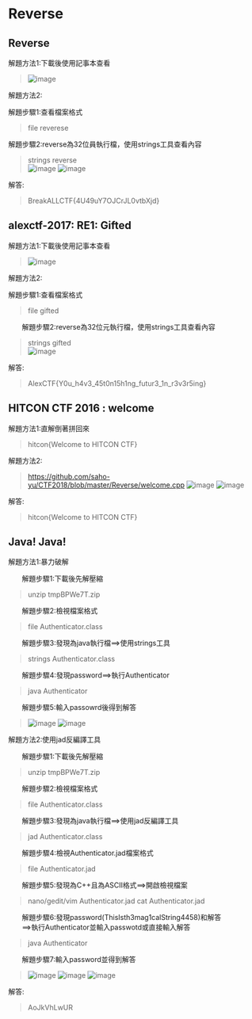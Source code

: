 # Reverse

## Reverse

解題方法1:下載後使用記事本查看

>![image](https://github.com/saho-yu/CTF2018/blob/master/Reverse/pictures/reverse(1).png)

解題方法2:
        
解題步驟1:查看檔案格式
        
>file reverese
        
解題步驟2:reverse為32位員執行檔，使用strings工具查看內容

>strings reverse<br>
>![image](https://github.com/saho-yu/CTF2018/blob/master/Reverse/pictures/reverse(2).png)
>![image](https://github.com/saho-yu/CTF2018/blob/master/Reverse/pictures/reverse(3).png)

解答:

>BreakALLCTF{4U49uY7OJCrJL0vtbXjd}


## alexctf-2017: RE1: Gifted

解題方法1:下載後使用記事本查看

>![image](https://github.com/saho-yu/CTF2018/blob/master/Reverse/pictures/alexctf%202017%20RE1%20Gifted(1).png)

解題方法2:
        
解題步驟1:查看檔案格式
        
>file gifted
        
        解題步驟2:reverse為32位元執行檔，使用strings工具查看內容

>strings gifted<br>
>![image](https://github.com/saho-yu/CTF2018/blob/master/Reverse/pictures/alexctf%202017%20RE1Gifted(2).png)

解答:

>AlexCTF{Y0u_h4v3_45t0n15h1ng_futur3_1n_r3v3r5ing}


## HITCON CTF 2016 : welcome

解題方法1:直解倒著拼回來

>hitcon{Welcome to HITCON CTF}

解題方法2:

>https://github.com/saho-yu/CTF2018/blob/master/Reverse/welcome.cpp
>![image](https://github.com/saho-yu/CTF2018/blob/master/Reverse/pictures/welcome(1).png)
>![image](https://github.com/saho-yu/CTF2018/blob/master/Reverse/pictures/welcome(2).png)

解答:

>hitcon{Welcome to HITCON CTF}


## Java! Java!

解題方法1:暴力破解

        解題步驟1:下載後先解壓縮
        
>unzip tmpBPWe7T.zip
        
        解題步驟2:檢視檔案格式
        
>file Authenticator.class
        
        解題步驟3:發現為java執行檔==>使用strings工具
        
>strings Authenticator.class
        
        解題步驟4:發現password==>執行Authenticator
        
>java Authenticator
        
        解題步驟5:輸入passowrd後得到解答

>![image](https://github.com/saho-yu/CTF2018/blob/master/Reverse/pictures/java(1).png)
>![image](https://github.com/saho-yu/CTF2018/blob/master/Reverse/pictures/java(2).png)

解題方法2:使用jad反編譯工具

        解題步驟1:下載後先解壓縮
        
>unzip tmpBPWe7T.zip
        
        解題步驟2:檢視檔案格式
        
>file Authenticator.class
        
        解題步驟3:發現為java執行檔==>使用jad反編譯工具
        
>jad Authenticator.class
        
        解題步驟4:檢視Authenticator.jad檔案格式
        
>file Authenticator.jad
        
        解題步驟5:發現為C++且為ASCII格式==>開啟檢視檔案
        
>nano/gedit/vim Authenticator.jad
>cat Authenticator.jad
        
        解題步驟6:發現password(ThisIsth3mag1calString4458)和解答<br>
        ==>執行Authenticator並輸入passwotd或直接輸入解答
        
>java Authenticator
        
        解題步驟7:輸入password並得到解答
        
>![image](https://github.com/saho-yu/CTF2018/blob/master/Reverse/pictures/java(3).png)
>![image](https://github.com/saho-yu/CTF2018/blob/master/Reverse/pictures/java(4).png)
>![image](https://github.com/saho-yu/CTF2018/blob/master/Reverse/pictures/java(5).png)

解答:
        
>AoJkVhLwUR
